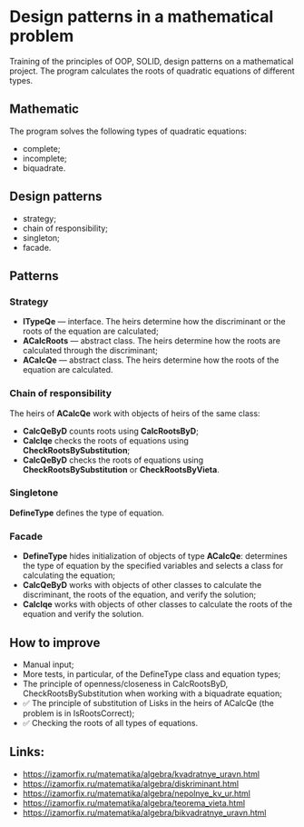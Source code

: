 # Design patterns in a mathematical problem
Training of the principles of OOP, SOLID, design patterns on a mathematical project. The program calculates the roots of quadratic equations of different types.

## Mathematic
The program solves the following types of quadratic equations:
- complete;
- incomplete;
- biquadrate.

## Design patterns
- strategy;
- chain of responsibility;
- singleton;
- facade.

## Patterns
### Strategy 
- **ITypeQe**    — interface. The heirs determine how the discriminant or the roots of the equation are calculated;
- **ACalcRoots** — abstract class. The heirs determine how the roots are calculated through the discriminant;
- **ACalcQe**    — abstract class. The heirs determine how the roots of the equation are calculated. 

### Chain of responsibility
The heirs of **ACalcQe** work with objects of heirs of the same class:
- **CalcQeByD** counts roots using **CalcRootsByD**; 
- **CalcIqe**   checks the roots of equations using **CheckRootsBySubstitution**;
- **CalcQeByD** checks the roots of equations using **CheckRootsBySubstitution** or **CheckRootsByVieta**.

### Singletone
**DefineType** defines the type of equation.

### Facade
- **DefineType** hides initialization of objects of type **ACalcQe**: determines the type of equation by the specified variables and selects a class for calculating the equation;
- **CalcQeByD**  works with objects of other classes to calculate the discriminant, the roots of the equation, and verify the solution;  
- **CalcIqe**    works with objects of other classes to calculate the roots of the equation and verify the solution.

## How to improve
- Manual input;
- More tests, in particular, of the DefineType class and equation types;
- The principle of openness/closeness in CalcRootsByD, CheckRootsBySubstitution when working with a biquadrate equation;
- ✅ The principle of substitution of Lisks in the heirs of ACalcQe (the problem is in IsRootsCorrect);
- ✅ Checking the roots of all types of equations.

## Links:
- https://izamorfix.ru/matematika/algebra/kvadratnye_uravn.html
- https://izamorfix.ru/matematika/algebra/diskriminant.html
- https://izamorfix.ru/matematika/algebra/nepolnye_kv_ur.html
- https://izamorfix.ru/matematika/algebra/teorema_vieta.html
- https://izamorfix.ru/matematika/algebra/bikvadratnye_uravn.html
